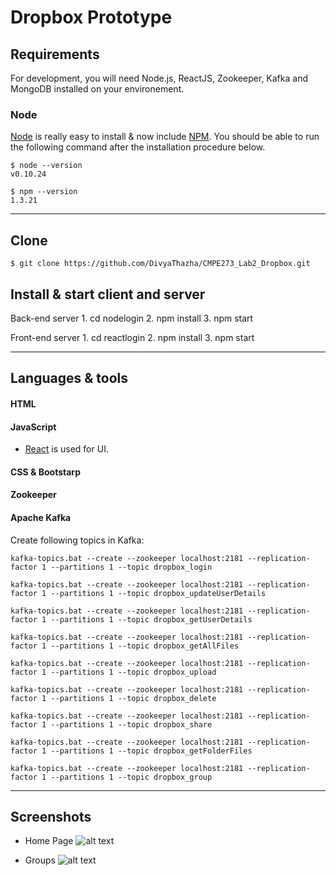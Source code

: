 # Dropbox Prototype

## Requirements

For development, you will need Node.js, ReactJS,  Zookeeper, Kafka and MongoDB installed on your environement.

### Node

[Node](http://nodejs.org/) is really easy to install & now include [NPM](https://npmjs.org/).
You should be able to run the following command after the installation procedure
below.

    $ node --version
    v0.10.24

    $ npm --version
    1.3.21
    
---

## Clone

    $ git clone https://github.com/DivyaThazha/CMPE273_Lab2_Dropbox.git
    
## Install & start client and server

Back-end server
	1. cd nodelogin
	2. npm install
	3. npm start

Front-end server
	1. cd reactlogin
	2. npm install
	3. npm start

---

## Languages & tools

#### HTML


#### JavaScript

- [React](http://facebook.github.io/react) is used for UI.

#### CSS & Bootstarp
#### Zookeeper
#### Apache Kafka

Create following topics in Kafka:
		
	kafka-topics.bat --create --zookeeper localhost:2181 --replication-factor 1 --partitions 1 --topic dropbox_login
	
	kafka-topics.bat --create --zookeeper localhost:2181 --replication-factor 1 --partitions 1 --topic dropbox_updateUserDetails
	
	kafka-topics.bat --create --zookeeper localhost:2181 --replication-factor 1 --partitions 1 --topic dropbox_getUserDetails
	
	kafka-topics.bat --create --zookeeper localhost:2181 --replication-factor 1 --partitions 1 --topic dropbox_getAllFiles
	
	kafka-topics.bat --create --zookeeper localhost:2181 --replication-factor 1 --partitions 1 --topic dropbox_upload
	
	kafka-topics.bat --create --zookeeper localhost:2181 --replication-factor 1 --partitions 1 --topic dropbox_delete
	
	kafka-topics.bat --create --zookeeper localhost:2181 --replication-factor 1 --partitions 1 --topic dropbox_share
	
	kafka-topics.bat --create --zookeeper localhost:2181 --replication-factor 1 --partitions 1 --topic dropbox_getFolderFiles
	
	kafka-topics.bat --create --zookeeper localhost:2181 --replication-factor 1 --partitions 1 --topic dropbox_group


---

## Screenshots

- Home Page
![alt text](https://github.com/DivyaThazha/CMPE273_Lab2_Dropbox/reactlogin/Images/screenshot1.png)

- Groups
![alt text](https://github.com/DivyaThazha/CMPE273_Lab2_Dropbox/reactlogin/Images/screenshot2.png)
